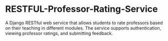 # RESTFUL-Professor-Rating-Service
A Django RESTful web service that allows students to rate professors based on their teaching in different modules. The service supports authentication, viewing professor ratings, and submitting feedback.
